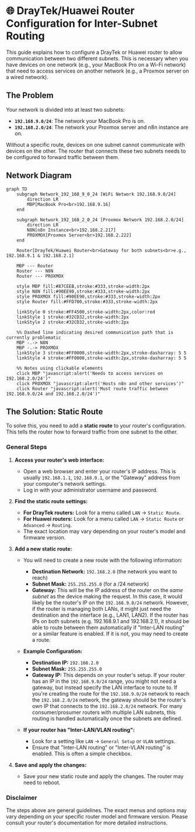 # 🌐 DrayTek/Huawei Router Configuration for Inter-Subnet Routing

This guide explains how to configure a DrayTek or Huawei router to allow communication between two different subnets. This is necessary when you have devices on one network (e.g., your MacBook Pro on a Wi-Fi network) that need to access services on another network (e.g., a Proxmox server on a wired network).

## The Problem

Your network is divided into at least two subnets:

*   **`192.168.9.0/24`**: The network your MacBook Pro is on.
*   **`192.168.2.0/24`**: The network your Proxmox server and n8n instance are on.

Without a specific route, devices on one subnet cannot communicate with devices on the other. The router that connects these two subnets needs to be configured to forward traffic between them.

## Network Diagram

```mermaid
graph TD
    subgraph Network_192_168_9_0_24 [WiFi Network 192.168.9.0/24]
        direction LR
        MBP[MacBook Pro<br>192.168.9.16]
    end

    subgraph Network_192_168_2_0_24 [Proxmox Network 192.168.2.0/24]
        direction LR
        N8N[n8n Instance<br>192.168.2.217]
        PROXMOX[Proxmox Server<br>192.168.2.222]
    end

    Router[DrayTek/Huawei Router<br>Gateway for both subnets<br>e.g., 192.168.9.1 & 192.168.2.1]

    MBP --- Router
    Router --- N8N
    Router --- PROXMOX

    style MBP fill:#87CEEB,stroke:#333,stroke-width:2px
    style N8N fill:#90EE90,stroke:#333,stroke-width:2px
    style PROXMOX fill:#90EE90,stroke:#333,stroke-width:2px
    style Router fill:#FFD700,stroke:#333,stroke-width:2px

    linkStyle 0 stroke:#FF4500,stroke-width:2px,color:red
    linkStyle 1 stroke:#32CD32,stroke-width:2px
    linkStyle 2 stroke:#32CD32,stroke-width:2px

    %% Dashed line indicating desired communication path that is currently problematic
    MBP -.-> N8N
    MBP -.-> PROXMOX
    linkStyle 3 stroke:#FF0000,stroke-width:2px,stroke-dasharray: 5 5
    linkStyle 4 stroke:#FF0000,stroke-width:2px,stroke-dasharray: 5 5

    %% Notes using clickable elements
    click MBP "javascript:alert('Needs to access services on 192.168.2.0/24')"
    click PROXMOX "javascript:alert('Hosts n8n and other services')"
    click Router "javascript:alert('Must route traffic between 192.168.9.0/24 and 192.168.2.0/24')"
```

## The Solution: Static Route

To solve this, you need to add a **static route** to your router's configuration. This tells the router how to forward traffic from one subnet to the other.

### General Steps

1.  **Access your router's web interface:**
    *   Open a web browser and enter your router's IP address. This is usually `192.168.1.1`, `192.168.0.1`, or the "Gateway" address from your computer's network settings.
    *   Log in with your administrator username and password.

2.  **Find the static route settings:**
    *   **For DrayTek routers:** Look for a menu called `LAN` -> `Static Route`.
    *   **For Huawei routers:** Look for a menu called `LAN` -> `Static Route` or `Advanced` -> `Routing`.
    *   The exact location may vary depending on your router's model and firmware version.

3.  **Add a new static route:**
    *   You will need to create a new route with the following information:
        *   **Destination Network:** `192.168.2.0` (the network you want to reach)
        *   **Subnet Mask:** `255.255.255.0` (for a /24 network)
        *   **Gateway:** This will be the IP address of the router on the *same subnet* as the device making the request. In this case, it would likely be the router's IP on the `192.168.9.0/24` network. However, if the router is managing both LANs, it might just need the destination and the interface (e.g., LAN1, LAN2). If the router has IPs on both subnets (e.g. 192.168.9.1 and 192.168.2.1), it should be able to route between them automatically if "Inter-LAN routing" or a similar feature is enabled. If it is not, you may need to create a route.

    *   **Example Configuration:**

        *   **Destination IP:** `192.168.2.0`
        *   **Subnet Mask:** `255.255.255.0`
        *   **Gateway IP:** This depends on your router's setup. If your router has an IP in the `192.168.9.0/24` range, you might not need a gateway, but instead specify the LAN interface to route to. If you're creating the route for the `192.168.9.0/24` network to reach the `192.168.2.0/24` network, the gateway should be the router's own IP that connects to the `192.168.2.0/24` network. For many consumer/prosumer routers with multiple LAN subnets, this routing is handled automatically once the subnets are defined.

    *   **If your router has "Inter-LAN/VLAN routing":**
        *   Look for a setting like `LAN` -> `General Setup` or `VLAN` settings.
        *   Ensure that "Inter-LAN routing" or "Inter-VLAN routing" is enabled. This is often a simple checkbox.

4.  **Save and apply the changes:**
    *   Save your new static route and apply the changes. The router may need to reboot.

### Disclaimer

The steps above are general guidelines. The exact menus and options may vary depending on your specific router model and firmware version. Please consult your router's documentation for more detailed instructions.
